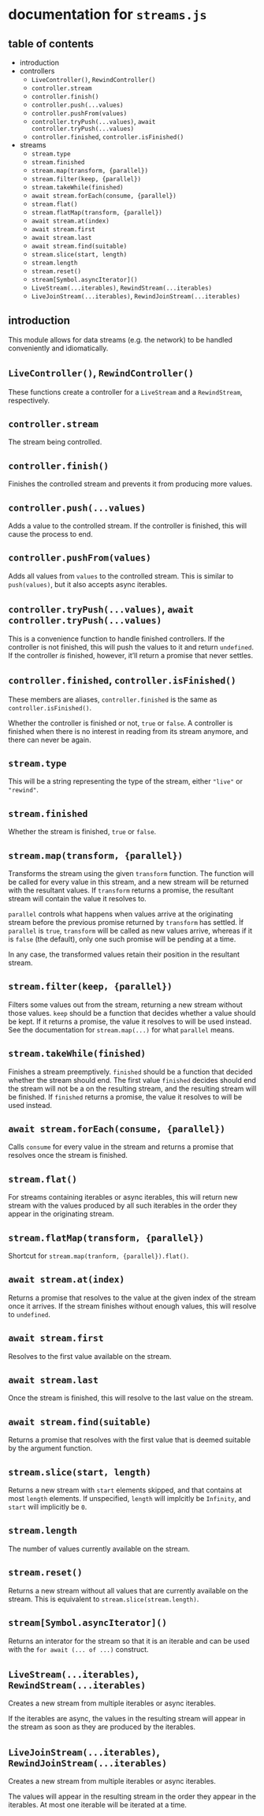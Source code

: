 documentation for `streams.js`
===

table of contents
---

- introduction
- controllers
  - `LiveController()`, `RewindController()`
  - `controller.stream`
  - `controller.finish()`
  - `controller.push(...values)`
  - `controller.pushFrom(values)`
  - `controller.tryPush(...values)`, `await controller.tryPush(...values)`
  - `controller.finished`, `controller.isFinished()`
- streams
  - `stream.type`
  - `stream.finished`
  - `stream.map(transform, {parallel})`
  - `stream.filter(keep, {parallel})`
  - `stream.takeWhile(finished)`
  - `await stream.forEach(consume, {parallel})`
  - `stream.flat()`
  - `stream.flatMap(transform, {parallel})`
  - `await stream.at(index)`
  - `await stream.first`
  - `await stream.last`
  - `await stream.find(suitable)`
  - `stream.slice(start, length)`
  - `stream.length`
  - `stream.reset()`
  - `stream[Symbol.asyncIterator]()`
  - `LiveStream(...iterables)`, `RewindStream(...iterables)`
  - `LiveJoinStream(...iterables)`, `RewindJoinStream(...iterables)`

introduction
---

This module allows for data streams (e.g. the network) to be handled conveniently and idiomatically.

`LiveController()`, `RewindController()`
---

These functions create a controller for a `LiveStream` and a `RewindStream`, respectively.

`controller.stream`
---

The stream being controlled.

`controller.finish()`
---

Finishes the controlled stream and prevents it from producing more values.

`controller.push(...values)`
---

Adds a value to the controlled stream. If the controller is finished, this will cause the process to end.

`controller.pushFrom(values)`
---

Adds all values from `values` to the controlled stream. This is similar to `push(values)`, but it also accepts async iterables.

`controller.tryPush(...values)`, `await controller.tryPush(...values)`
---

This is a convenience function to handle finished controllers. If the controller is not finished, this will push the values to it and return `undefined`. If the controller *is* finished, however, it’ll return a promise that never settles.

`controller.finished`, `controller.isFinished()`
---

These members are aliases, `controller.finished` is the same as `controller.isFinished()`.

Whether the controller is finished or not, `true` or `false`. A controller is finished when there is no interest in reading from its stream anymore, and there can never be again.

`stream.type`
---

This will be a string representing the type of the stream, either `"live"` or `"rewind"`.

`stream.finished`
---

Whether the stream is finished, `true` or `false`.

`stream.map(transform, {parallel})`
---

Transforms the stream using the given `transform` function. The function will be called for every value in this stream, and a new stream will be returned with the resultant values. If `transform` returns a promise, the resultant stream will contain the value it resolves to.

`parallel` controls what happens when values arrive at the originating stream before the previous promise returned by `transform` has settled. Ìf `parallel` is `true`, `transform` will be called as new values arrive, whereas if it is `false` (the default), only one such promise will be pending at a time.

In any case, the transformed values retain their position in the resultant stream.

`stream.filter(keep, {parallel})`
---

Filters some values out from the stream, returning a new stream without those values. `keep` should be a function that decides whether a value should be kept. If it returns a promise, the value it resolves to will be used instead. See the documentation for `stream.map(...)` for what `parallel` means.

`stream.takeWhile(finished)`
---

Finishes a stream preemptively. `finished` should be a function that decided whether the stream should end. The first value `finished` decides should end the stream will not be a on the resulting stream, and the resulting stream will be finished. If `finished` returns a promise, the value it resolves to will be used instead.

`await stream.forEach(consume, {parallel})`
---

Calls `consume` for every value in the stream and returns a promise that resolves once the stream is finished.

`stream.flat()`
---

For streams containing iterables or async iterables, this will return new stream with the values produced by all such iterables in the order they appear in the originating stream.

`stream.flatMap(transform, {parallel})`
---

Shortcut for `stream.map(tranform, {parallel}).flat()`.

`await stream.at(index)`
---

Returns a promise that resolves to the value at the given index of the stream once it arrives. If the stream finishes without enough values, this will resolve to `undefined`.

`await stream.first`
---

Resolves to the first value available on the stream.

`await stream.last`
---

Once the stream is finished, this will resolve to the last value on the stream.

`await stream.find(suitable)`
---

Returns a promise that resolves with the first value that is deemed suitable by the argument function.

`stream.slice(start, length)`
---

Returns a new stream with `start` elements skipped, and that contains at most `length` elements. If unspecified, `length` will implcitly be `Infinity`, and `start` will implicitly be `0`.

`stream.length`
---

The number of values currently available on the stream.

`stream.reset()`
---

Returns a new stream without all values that are currently available on the stream. This is equivalent to `stream.slice(stream.length)`.

`stream[Symbol.asyncIterator]()`
---

Returns an interator for the stream so that it is an iterable and can be used with the `for await (... of ...)` construct.

`LiveStream(...iterables)`, `RewindStream(...iterables)`
---

Creates a new stream from multiple iterables or async iterables.

If the iterables are async, the values in the resulting stream will appear in the stream as soon as they are produced by the iterables.

`LiveJoinStream(...iterables)`, `RewindJoinStream(...iterables)`
---

Creates a new stream from multiple iterables or async iterables.

The values will appear in the resulting stream in the order they appear in the iterables. At most one iterable will be iterated at a time.
